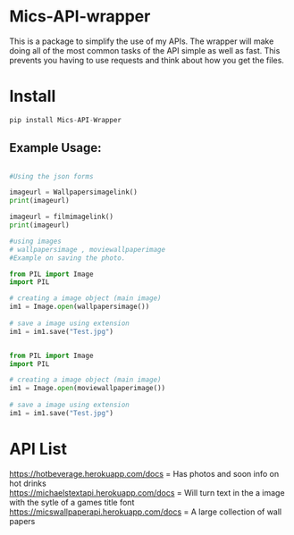 # Mics-API-wrapper

This is a package to simplify the use of my APIs. The wrapper will make doing all of the most common tasks of the API simple as well as fast. This prevents you having to use requests and think about how you get the files.

# Install 
```py
pip install Mics-API-Wrapper
```

## Example Usage: 
```py

#Using the json forms

imageurl = Wallpapersimagelink()
print(imageurl)

imageurl = filmimagelink()
print(imageurl)

#using images 
# wallpapersimage , moviewallpaperimage
#Example on saving the photo. 

from PIL import Image 
import PIL 

# creating a image object (main image) 
im1 = Image.open(wallpapersimage()) 
  
# save a image using extension
im1 = im1.save("Test.jpg")


from PIL import Image 
import PIL 

# creating a image object (main image) 
im1 = Image.open(moviewallpaperimage()) 
  
# save a image using extension
im1 = im1.save("Test.jpg")

```


# API List

https://hotbeverage.herokuapp.com/docs   = Has photos and soon info on hot drinks<br>
https://michaelstextapi.herokuapp.com/docs  =  Will turn text in the a image with the sytle of a games title font<br>
https://micswallpaperapi.herokuapp.com/docs  =  A large collection of wall papers 